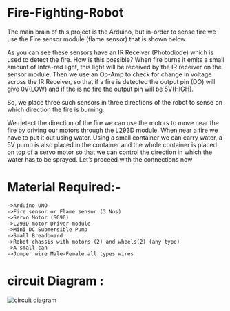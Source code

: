 # Fire-Fighting-Robot
The main brain of this project is the Arduino, but in-order to sense fire we use the Fire sensor module (flame sensor) that is shown below.

As you can see these sensors have an IR Receiver (Photodiode) which is used to detect the fire. How is this possible? When fire burns it emits a small amount of Infra-red light, this light will be received by the IR receiver on the sensor module. Then we use an Op-Amp to check for change in voltage across the IR Receiver, so that if a fire is detected the output  pin (DO) will give 0V(LOW) and if the is no fire the output pin will be 5V(HIGH).

So, we place three such sensors in three directions of the robot to sense on which direction the fire is burning.

We detect the direction of the fire we can use the motors to move near the fire by driving our motors through the L293D module. When near a fire we have to put it out using water. Using a small container we can carry water, a 5V pump is also placed in the container and the whole container is placed on top of a servo motor so that we can control the direction in which the water has to be sprayed. Let’s proceed with the connections now    



  #  Material Required:-

    ->Arduino UNO
    ->Fire sensor or Flame sensor (3 Nos)
    ->Servo Motor (SG90)
    ->L293D motor Driver module
    ->Mini DC Submersible Pump
    ->Small Breadboard
    ->Robot chassis with motors (2) and wheels(2) (any type)
    ->A small can
    ->Jumper wire Male-Female all types wires


# circuit Diagram :
![circuit diagram](https://user-images.githubusercontent.com/81157736/205472513-f21cb621-a077-4dd7-889f-6292f9e43693.jpg)
